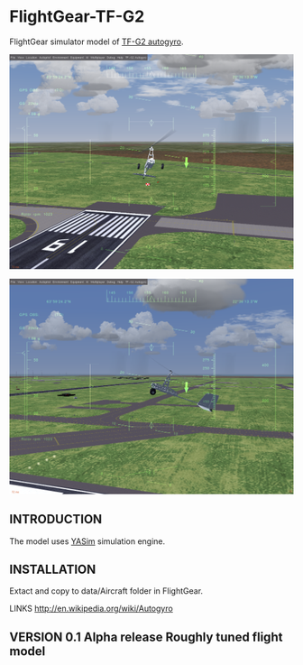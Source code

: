# FlightGear-TF-G2

FlightGear simulator model of [TF-G2 autogyro](https://github.com/ThunderFly-aerospace/TF-G2).

![TF-G2 in FlightGear simulator](./docs/img/TF-G2_front_view.png)

![TF-G2 side view](./docs/img/TF-G2_side_view.png)


## INTRODUCTION

The model uses [YASim](https://wiki.flightgear.org/YASim) simulation engine.


## INSTALLATION
Extact and copy to data/Aircraft folder in FlightGear.


LINKS
http://en.wikipedia.org/wiki/Autogyro


VERSION
0.1 Alpha release
Roughly tuned flight model
-----
